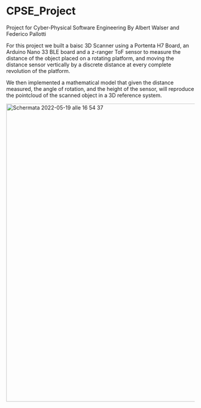 # CPSE_Project
Project for Cyber-Physical Software Engineering
By Albert Walser and Federico Pallotti

For this project we built a baisc 3D Scanner using a Portenta H7 Board, an Arduino Nano 33 BLE board and a z-ranger ToF sensor to measure the distance of the object placed on a rotating platform, and moving the distance sensor vertically by a discrete distance at every complete revolution of the platform.

We then implemented a mathematical model that given the distance measured, the angle of rotation, and the height of the sensor, will reproduce the pointcloud of the scanned object in a 3D reference system.

<img width="797" alt="Schermata 2022-05-19 alle 16 54 37" src="https://user-images.githubusercontent.com/77103965/169326554-f6a74291-b39b-4460-bfe1-7f2cac489666.png">
